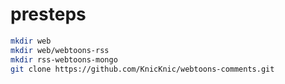 # presteps

```bash
mkdir web
mkdir web/webtoons-rss
mkdir rss-webtoons-mongo
git clone https://github.com/KnicKnic/webtoons-comments.git
```

